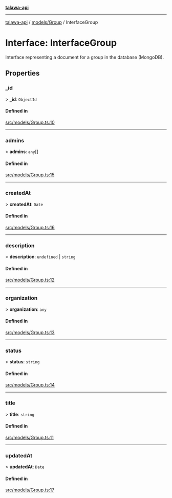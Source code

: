 [**talawa-api**](../../../README.md)

***

[talawa-api](../../../modules.md) / [models/Group](../README.md) / InterfaceGroup

# Interface: InterfaceGroup

Interface representing a document for a group in the database (MongoDB).

## Properties

### \_id

\> **\_id**: `ObjectId`

#### Defined in

[src/models/Group.ts:10](https://github.com/PalisadoesFoundation/talawa-api/blob/4b5c74fd36bcfc2e36f3a06b67d517e865c188be/src/models/Group.ts#L10)

***

### admins

\> **admins**: `any`[]

#### Defined in

[src/models/Group.ts:15](https://github.com/PalisadoesFoundation/talawa-api/blob/4b5c74fd36bcfc2e36f3a06b67d517e865c188be/src/models/Group.ts#L15)

***

### createdAt

\> **createdAt**: `Date`

#### Defined in

[src/models/Group.ts:16](https://github.com/PalisadoesFoundation/talawa-api/blob/4b5c74fd36bcfc2e36f3a06b67d517e865c188be/src/models/Group.ts#L16)

***

### description

\> **description**: `undefined` \| `string`

#### Defined in

[src/models/Group.ts:12](https://github.com/PalisadoesFoundation/talawa-api/blob/4b5c74fd36bcfc2e36f3a06b67d517e865c188be/src/models/Group.ts#L12)

***

### organization

\> **organization**: `any`

#### Defined in

[src/models/Group.ts:13](https://github.com/PalisadoesFoundation/talawa-api/blob/4b5c74fd36bcfc2e36f3a06b67d517e865c188be/src/models/Group.ts#L13)

***

### status

\> **status**: `string`

#### Defined in

[src/models/Group.ts:14](https://github.com/PalisadoesFoundation/talawa-api/blob/4b5c74fd36bcfc2e36f3a06b67d517e865c188be/src/models/Group.ts#L14)

***

### title

\> **title**: `string`

#### Defined in

[src/models/Group.ts:11](https://github.com/PalisadoesFoundation/talawa-api/blob/4b5c74fd36bcfc2e36f3a06b67d517e865c188be/src/models/Group.ts#L11)

***

### updatedAt

\> **updatedAt**: `Date`

#### Defined in

[src/models/Group.ts:17](https://github.com/PalisadoesFoundation/talawa-api/blob/4b5c74fd36bcfc2e36f3a06b67d517e865c188be/src/models/Group.ts#L17)

